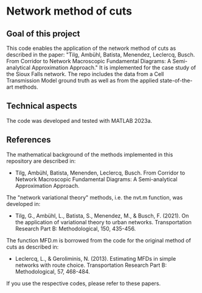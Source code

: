# Network method of cuts

## Goal of this project

This code enables the application of the network method of cuts as described in the paper: "Tilg, Ambühl, Batista, Menendez, Leclercq, Busch. From Corridor to Network Macroscopic Fundamental Diagrams: A Semi-analytical Approximation Approach." It is implemented for the case study of the Sioux Falls network. The repo includes the data from a Cell Transmission Model ground truth as well as from the applied state-of-the-art methods.

## Technical aspects
The code was developed and tested with MATLAB 2023a.

## References

The mathematical background of the methods implemented in this repository are described in:

- Tilg, Ambühl, Batista, Menenden, Leclercq, Busch. From Corridor to Network Macroscopic Fundamental
Diagrams: A Semi-analytical Approximation Approach.

The "network variational theory" methods, i.e. the nvt.m function, was developed in:

- Tilg, G., Ambühl, L., Batista, S., Menendez, M., & Busch, F. (2021). On the application of variational theory to urban networks. Transportation Research Part B: Methodological, 150, 435-456.

The function MFD.m is borrowed from the code for the original method of cuts as described in:

- Leclercq, L., & Geroliminis, N. (2013). Estimating MFDs in simple networks with route choice. Transportation Research Part B: Methodological, 57, 468-484.

If you use the respective codes, please refer to these papers.

